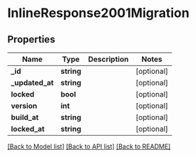 # InlineResponse2001Migration

## Properties
Name | Type | Description | Notes
------------ | ------------- | ------------- | -------------
**_id** | **string** |  | [optional] 
**_updated_at** | **string** |  | [optional] 
**locked** | **bool** |  | [optional] 
**version** | **int** |  | [optional] 
**build_at** | **string** |  | [optional] 
**locked_at** | **string** |  | [optional] 

[[Back to Model list]](../../README.md#documentation-for-models) [[Back to API list]](../../README.md#documentation-for-api-endpoints) [[Back to README]](../../README.md)


